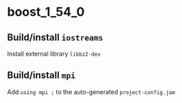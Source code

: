 # boost_1_54_0

## Build/install `iostreams`
Install external library `libbz2-dev`

## Build/install `mpi`
Add `using mpi ;` to the auto-generated `project-config.jam`
